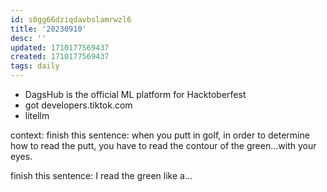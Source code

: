 ```yaml
---
id: s0gg66dziqdavbslamrwzl6
title: '20230910'
desc: ''
updated: 1710177569437
created: 1710177569437
tags: daily
---
```

- DagsHub is the official ML platform for Hacktoberfest 
- got developers.tiktok.com 
- litellm 



context: finish this sentence: when you putt in golf, in order to determine how to read the putt, you have to read the contour of the green...with your eyes.

finish this sentence:
I read the green like a...